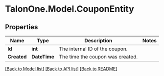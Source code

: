 # TalonOne.Model.CouponEntity
## Properties

Name | Type | Description | Notes
------------ | ------------- | ------------- | -------------
**Id** | **int** | The internal ID of the coupon. | 
**Created** | **DateTime** | The time the coupon was created. | 

[[Back to Model list]](../README.md#documentation-for-models) [[Back to API list]](../README.md#documentation-for-api-endpoints) [[Back to README]](../README.md)

